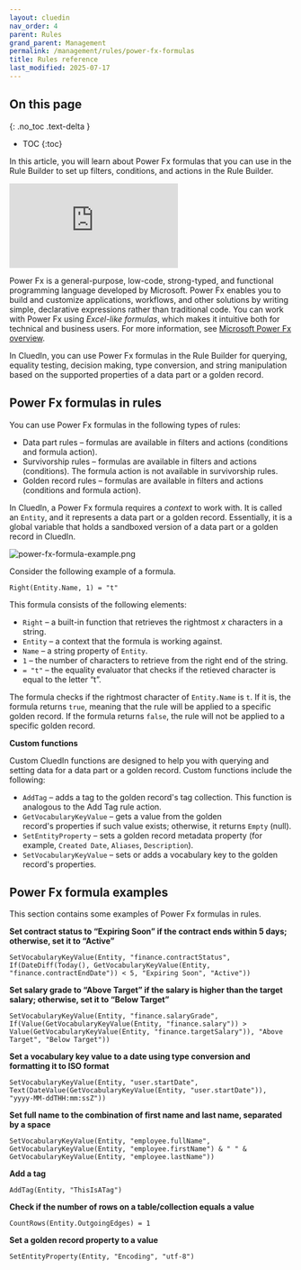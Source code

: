 ```yaml
---
layout: cluedin
nav_order: 4
parent: Rules
grand_parent: Management
permalink: /management/rules/power-fx-formulas
title: Rules reference
last_modified: 2025-07-17
---
```

## On this page
{: .no_toc .text-delta }
- TOC
{:toc}

In this article, you will learn about Power Fx formulas that you can use in the Rule Builder to set up filters, conditions, and actions in the Rule Builder.

<div class="videoFrame">
<iframe src="https://player.vimeo.com/video/1061960696?h=3ba16f6d8a&amp;title=0&amp;byline=0&amp;portrait=0&amp;badge=0&amp;autopause=0&amp;player_id=0&amp;app_id=58479" frameborder="0" allow="autoplay; fullscreen; picture-in-picture; clipboard-write" title="Power FX formulas in CluedIn"></iframe>
</div>

Power Fx is a general-purpose, low-code, strong-typed, and functional programming language developed by Microsoft. Power Fx enables you to build and customize applications, workflows, and other solutions by writing simple, declarative expressions rather than traditional code. You can work with Power Fx using _Excel-like formulas_, which makes it intuitive both for technical and business users. For more information, see [Microsoft Power Fx overview](https://learn.microsoft.com/en-us/power-platform/power-fx/overview).

In CluedIn, you can use Power Fx formulas in the Rule Builder for querying, equality testing, decision making, type conversion, and string manipulation based on the supported properties of a data part or a golden record.

## Power Fx formulas in rules

You can use Power Fx formulas in the following types of rules:

- Data part rules – formulas are available in filters and actions (conditions and formula action).
- Survivorship rules – formulas are available in filters and actions (conditions). The formula action is not available in survivorship rules.
- Golden record rules – formulas are available in filters and actions (conditions and formula action).

In CluedIn, a Power Fx formula requires a _context_ to work with. It is called an `Entity`, and it represents a data part or a golden record. Essentially, it is a global variable that holds a sandboxed version of a data part or a golden record in CluedIn.

![power-fx-formula-example.png](../../assets/images/management/rules/power-fx-formula-example.png)

Consider the following example of a formula.

```
Right(Entity.Name, 1) = "t"
```

This formula consists of the following elements:

- `Right` – a built-in function that retrieves the rightmost _x_ characters in a string.
- `Entity` – a context that the formula is working against.
- `Name` – a string property of `Entity`.
- `1` – the number of characters to retrieve from the right end of the string.
- `= "t"` – the equality evaluator that checks if the retieved character is equal to the letter “t”.

The formula checks if the rightmost character of `Entity.Name` is `t`. If it is, the formula returns `true`, meaning that the rule will be applied to a specific golden record. If the formula returns `false`, the rule will not be applied to a specific golden record.

**Custom functions**

Custom CluedIn functions are designed to help you with querying and setting data for a data part or a golden record. Custom functions include the following:

- `AddTag` – adds a tag to the golden record's tag collection. This function is analogous to the Add Tag rule action.
- `GetVocabularyKeyValue` – gets a value from the golden record's properties if such value exists; otherwise, it returns `Empty` (null).
- `SetEntityProperty` – sets a golden record metadata property (for example, `Created Date`, `Aliases`, `Description`).
- `SetVocabularyKeyValue` – sets or adds a vocabulary key to the golden record's properties.

## Power Fx formula examples

This section contains some examples of Power Fx formulas in rules.

**Set contract status to “Expiring Soon” if the contract ends within 5 days; otherwise, set it to “Active”**

```
SetVocabularyKeyValue(Entity, "finance.contractStatus", If(DateDiff(Today(), GetVocabularyKeyValue(Entity, "finance.contractEndDate")) < 5, "Expiring Soon", "Active"))
```

**Set salary grade to “Above Target” if the salary is higher than the target salary; otherwise, set it to “Below Target”**

```
SetVocabularyKeyValue(Entity, "finance.salaryGrade", If(Value(GetVocabularyKeyValue(Entity, "finance.salary")) > Value(GetVocabularyKeyValue(Entity, "finance.targetSalary")), "Above Target", "Below Target"))
```

**Set a vocabulary key value to a date using type conversion and formatting it to ISO format**

```
SetVocabularyKeyValue(Entity, "user.startDate", Text(DateValue(GetVocabularyKeyValue(Entity, "user.startDate")), "yyyy-MM-ddTHH:mm:ssZ"))
```

**Set full name to the combination of first name and last name, separated by a space**

```
SetVocabularyKeyValue(Entity, "employee.fullName", GetVocabularyKeyValue(Entity, "employee.firstName") & " " & GetVocabularyKeyValue(Entity, "employee.lastName"))
```

**Add a tag**

```
AddTag(Entity, "ThisIsATag")
```

**Check if the number of rows on a table/collection equals a value**

```
CountRows(Entity.OutgoingEdges) = 1
```

**Set a golden record property to a value**

```
SetEntityProperty(Entity, "Encoding", "utf-8")
```